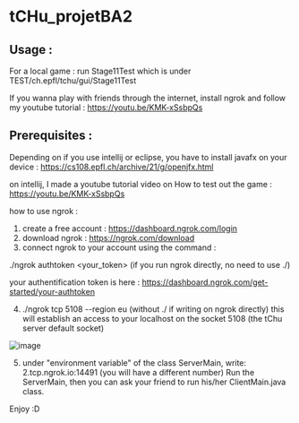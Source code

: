 # tCHu_projetBA2

## Usage :

For a local game : run Stage11Test which is under TEST/ch.epfl/tchu/gui/Stage11Test

If you wanna play with friends through the internet, install ngrok and follow my youtube tutorial : https://youtu.be/KMK-xSsbpQs

## Prerequisites : 

Depending on if you use intellij or eclipse, you have to install javafx on your device :
https://cs108.epfl.ch/archive/21/g/openjfx.html


on intellij, I made a youtube tutorial video on How to test out the game :
https://youtu.be/KMK-xSsbpQs


how to use ngrok :
1) create a free account :  https://dashboard.ngrok.com/login
2) download ngrok : https://ngrok.com/download
3) connect ngrok to your account using the command :

./ngrok authtoken <your_token> (if you run ngrok directly, no need to use ./)

your authentification token is here : https://dashboard.ngrok.com/get-started/your-authtoken

4) ./ngrok tcp 5108 --region eu (without ./ if writing on ngrok directly)
    this will establish an access to your localhost on the socket 5108 (the tChu server default socket)


![image](https://user-images.githubusercontent.com/63594070/128867728-a268d958-74c9-4ce2-a085-7ea055936740.png)


5) under "environment variable" of the class ServerMain, write:  2.tcp.ngrok.io:14491 (you will have a different number)
  Run the ServerMain, then you can ask your friend to run his/her ClientMain.java class.
  
  Enjoy :D







